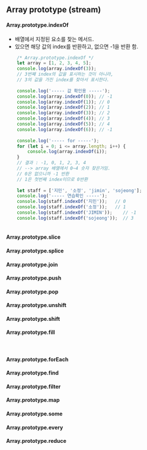 ## Array prototype (stream)

#### Array.prototype.indexOf
* 배열에서 지정된 요소를 찾는 메서드.
* 있으면 해당 값의 index를 반환하고, 없으면 -1을 반환 함.

```javascript
	/* Array.prototype.indexOf */
	let array = [1, 2, 3, 4, 5];
	console.log(array.indexOf(3)); 
	// 3번째 index의 값을 표시하는 것이 아니라,
	// 3의 값을 가진 index를 찾아서 표시한다.
	
	console.log('----- 값 확인용 -----');
	console.log(array.indexOf(0)); // -1
	console.log(array.indexOf(1)); // 0
	console.log(array.indexOf(2)); // 1
	console.log(array.indexOf(3)); // 2
	console.log(array.indexOf(4)); // 3
	console.log(array.indexOf(5)); // 4
	console.log(array.indexOf(6)); // -1 
	
	console.log('----- for -----');
	for (let i = 0; i <= array.length; i++) {
		console.log(array.indexOf(i));
	}
	// 결과 : -1, 0, 1, 2, 3, 4 
	// --> array 배열에서 0~4 숫자 찾은거임.
	// 0은 없으니까 -1 반환
	// 1은 첫번째 index이므로 0반환 
	
	let staff = ['지민', '소정', 'jimin', 'sojeong'];
	console.log('----- 연습확인 -----');
	console.log(staff.indexOf('지민')); 	// 0
	console.log(staff.indexOf('소정')); 	// 1
	console.log(staff.indexOf('JIMIN')); 	// -1
	console.log(staff.indexOf('sojeong'));  // 3
	
```

#### Array.prototype.slice
#### Array.prototype.splice
#### Array.prototype.join
#### Array.prototype.push
#### Array.prototype.pop
#### Array.prototype.unshift
#### Array.prototype.shift
#### Array.prototype.fill

<br>

#### Array.prototype.forEach
#### Array.prototype.find
#### Array.prototype.filter
#### Array.prototype.map
#### Array.prototype.some
#### Array.prototype.every
#### Array.prototype.reduce